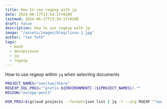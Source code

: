 ```yaml
---
title: How to use regexp with jq
date: 2024-06-17T13:54:17+0200
lastmod: 2024-06-17T13:54:17+0200
draft: false
description: How to use regexp with jq
image: "/assets/images/blog/linux-1.jpg"
author: "Jan Toth"
tags:
  - bash
  - devopsinuse
  - jq
  - regexp
---
```


How to use regexp within `jq` when selecting documents

```bash
PROJECT_NAMES="one|two|there"
REGEXP_SOL_PROJ="^prefix-${ENVIRONMENT}-(${PROJECT_NAMES}).*"
REGION="europe-west3"

HSM_PROJ=$(gcloud projects --format=json list | jq -r --arg RGEXP "^eaut-${ENVIRONMENT}-hsm-dap-kernel.*$" '.[] | select(.projectId|test($RGEXP)) | .projectId')

```


